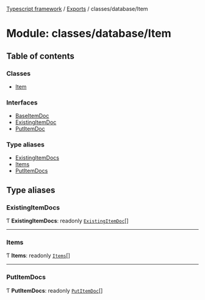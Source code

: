 [Typescript framework](../index.md) / [Exports](../modules.md) / classes/database/Item

# Module: classes/database/Item

## Table of contents

### Classes

- [Item](../classes/classes_database_Item.Item.md)

### Interfaces

- [BaseItemDoc](../interfaces/classes_database_Item.BaseItemDoc.md)
- [ExistingItemDoc](../interfaces/classes_database_Item.ExistingItemDoc.md)
- [PutItemDoc](../interfaces/classes_database_Item.PutItemDoc.md)

### Type aliases

- [ExistingItemDocs](classes_database_Item.md#existingitemdocs)
- [Items](classes_database_Item.md#items)
- [PutItemDocs](classes_database_Item.md#putitemdocs)

## Type aliases

### ExistingItemDocs

Ƭ **ExistingItemDocs**: readonly [`ExistingItemDoc`](../interfaces/classes_database_Item.ExistingItemDoc.md)[]

___

### Items

Ƭ **Items**: readonly [`Items`](classes_database_Item.md#items)[]

___

### PutItemDocs

Ƭ **PutItemDocs**: readonly [`PutItemDoc`](../interfaces/classes_database_Item.PutItemDoc.md)[]
